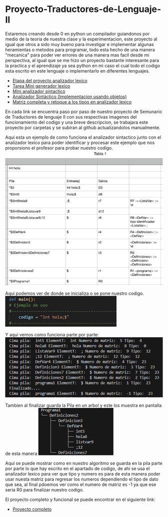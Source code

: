 # Proyecto-Traductores-de-Lenguaje-II
Estaremos creando desde 0 en python un compilador guiandonos por medio de la teoria de nuestra clase y la experimentacion, este proyecto al igual que otros a sido muy bueno para investigar e implementar algunas heramientas o metodos para programar, todo esta hecho de una manera "mecanica" para poder ver errores de una manera mas facil desde mi perspectiva, al igual que se me hizo un proyecto bastante interesante para la practica y el aprendizaje ya sea python en mi caso el cual todo el codigo esta escrito en este lenguaje o implementarlo en diferentes lenguajes.
- [Etapa del proyecto analizador lexico](https://github.com/NexusAOD/Proyecto-Traductores-de-Lenguaje-II/tree/main/Etapa%20del%20proyecto%20analizador%20léxico%20completo)
- [Tarea Mini generador lexico](https://github.com/NexusAOD/Proyecto-Traductores-de-Lenguaje-II/tree/main/1%20-%20Tarea%20Mini%20generador%20lexico)
- [Mini analizador sintactico](https://github.com/NexusAOD/Proyecto-Traductores-de-Lenguaje-II/tree/main/2%20-%20Mini%20analizador%20sintactico)
- [Analizador Sintáctico (Implementacion usando objetos)](https://github.com/NexusAOD/Proyecto-Traductores-de-Lenguaje-II/tree/main/3.-%20Analizador%20Sintáctico%20(Implementacion%20usando%20objetos))
- [Matriz completa y retoque a los tipos en analizador lexico](https://github.com/NexusAOD/Proyecto-Traductores-de-Lenguaje-II/tree/main/4.-%20Matriz%20con%20todas%20las%20reglas%20y%20tipos%20actualizados%20de%20analizador%20lexico)

En cada link se encuentra paso por paso de nuestro proyecto de Semunario de Traductores de lenguaje II con sus respectivas imagenes del funcionamiento del codigo y una breve descripcion, se trabajara este proyecto por carpetas y se subiran al github actualizandolos manualmente.

Aqui esta un ejemplo de como funciona el analizador sintactico junto con el analizador lexico para poder identificar y procesar este ejemplo que nos proporsiono el profesor para probar nuestro codigo.
![Tabla con ejemplo:](https://github.com/NexusAOD/Proyecto-Traductores-de-Lenguaje-II/blob/main/Union%20de%20proyecto%20retocado/foto3.png)

Aqui podemos ver de donde se inicializa o se pone nuestro codigo.
![Iniciar el codigo:](https://github.com/NexusAOD/Proyecto-Traductores-de-Lenguaje-II/blob/main/Union%20de%20proyecto%20retocado/foto2.png)

Y aqui vemos como funciona parte por parte:
![Prueba del codigo:](https://github.com/NexusAOD/Proyecto-Traductores-de-Lenguaje-II/blob/main/Union%20de%20proyecto%20retocado/foto1.png)

Tambien al finalizar guarda la Pila en un arbol y este los muestra en pantalla de esta manera
![Arbol prueba:](https://github.com/NexusAOD/Proyecto-Traductores-de-Lenguaje-II/blob/main/Union%20de%20proyecto%20retocado/arbol1.png)


Aqui se puede mostrar como en nuestro algoritmo se guarda en la pila parte por parte lo que hay escrito en el apartado de codigo, de ahi se usa el analizador lexico para ver que tipo y numero es para de esta manera poder usar nuesta matriz para regresar los numeros dependiendo el tipo de dato que sea, al final pdoemos ver como el numero de matriz es -1 ya que ese seria R0 para finalizar nuestro codigo.

El proyecto completo y funcional se puede encontrar en el siguiente link:

- [Proyecto completo](https://github.com/NexusAOD/Proyecto-Traductores-de-Lenguaje-II/tree/main/Union%20de%20proyecto%20retocado)
